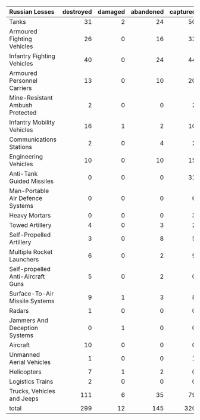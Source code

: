 | Russian Losses                    |   destroyed |   damaged |   abandoned |   captured |   total |
|:----------------------------------|------------:|----------:|------------:|-----------:|--------:|
| Tanks                             |          31 |         2 |          24 |         50 |     107 |
| Armoured Fighting Vehicles        |          26 |         0 |          16 |         33 |      75 |
| Infantry Fighting Vehicles        |          40 |         0 |          24 |         44 |     108 |
| Armoured Personnel Carriers       |          13 |         0 |          10 |         20 |      43 |
| Mine-Resistant Ambush Protected   |           2 |         0 |           0 |          2 |       4 |
| Infantry Mobility Vehicles        |          16 |         1 |           2 |         10 |      29 |
| Communications Stations           |           2 |         0 |           4 |          2 |       8 |
| Engineering Vehicles              |          10 |         0 |          10 |         15 |      35 |
| Anti-Tank Guided Missiles         |           0 |         0 |           0 |         31 |      31 |
| Man-Portable Air Defence Systems  |           0 |         0 |           0 |          6 |       6 |
| Heavy Mortars                     |           0 |         0 |           0 |          3 |       3 |
| Towed Artillery                   |           4 |         0 |           3 |          2 |       9 |
| Self-Propelled Artillery          |           3 |         0 |           8 |          5 |      16 |
| Multiple Rocket Launchers         |           6 |         0 |           2 |          9 |      17 |
| Self-propelled Anti-Aircraft Guns |           5 |         0 |           2 |          0 |       7 |
| Surface-To-Air Missile Systems    |           9 |         1 |           3 |          8 |      21 |
| Radars                            |           1 |         0 |           0 |          0 |       1 |
| Jammers And Deception Systems     |           0 |         1 |           0 |          0 |       1 |
| Aircraft                          |          10 |         0 |           0 |          0 |      10 |
| Unmanned Aerial Vehicles          |           1 |         0 |           0 |          1 |       2 |
| Helicopters                       |           7 |         1 |           2 |          0 |      10 |
| Logistics Trains                  |           2 |         0 |           0 |          0 |       2 |
| Trucks, Vehicles and Jeeps        |         111 |         6 |          35 |         79 |     231 |
| total                             |         299 |        12 |         145 |        320 |     776 |